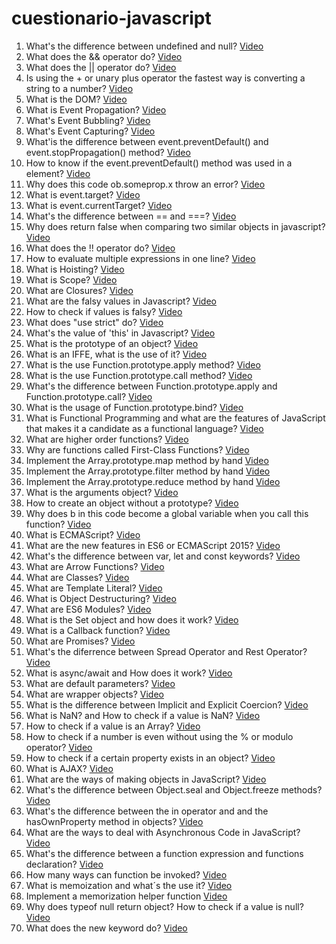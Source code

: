 # cuestionario-javascript

1. What's the difference between undefined and null? [Video](https://www.youtube.com/watch?v=xYea52oGVmM)
2. What does the && operator do? [Video](https://www.youtube.com/watch?v=uAdVUFUISMU)
3. What does the || operator do? [Video](https://www.youtube.com/watch?v=B40i5OlMX30)
4. Is using the + or unary plus operator the fastest way is converting a string to a number? [Video](https://youtu.be/s2Vsf55pKVk)
5. What is the DOM? [Video](https://youtu.be/B6y7QfsVGSQ)
6. What is Event Propagation? [Video](https://youtu.be/v-C5WJn2jhA)  
7. What's Event Bubbling? [Video](https://youtu.be/cwvoi9HfCyI)  
8. What's Event Capturing? [Video](https://youtu.be/ok6mXbov19E)  
9. What'is the difference between event.preventDefault() and event.stopPropagation() method? [Video](https://youtu.be/4iQK6ZCNKJA)  
10. How to know if the event.preventDefault() method was used in a element? [Video](https://youtu.be/8WmNtPn4JNg)  
11. Why does this code ob.someprop.x throw an error? [Video](https://youtu.be/l0ffRu_0VNQ)
12. What is event.target? [Video](https://youtu.be/BMXygfm6hfg)
13. What is event.currentTarget? [Video](https://youtu.be/i2nzEwnQtDw) 
14. What's the difference between == and ===? [Video](https://youtu.be/UGVgL25YoIk)
15. Why does return false when comparing two similar objects in javascript? [Video](https://youtu.be/TaaFbz8IjCU)
16. What does the !! operator do? [Video](https://youtu.be/gYU-Gw7-Pr8)
17. How to evaluate multiple expressions in one line? [Video](https://youtu.be/r8U0Dx_ZZwI)
18. What is Hoisting? [Video](https://youtu.be/8Hkmf4O6w1A)
19. What is Scope? [Video](https://youtu.be/TdHkkMe78OE)
20. What are Closures? [Video](https://youtu.be/2FLtkSLLBSs)
21. What are the falsy values in Javascript? [Video](https://youtu.be/-2LgEtJmnBY)
22. How to check if values is falsy? [Video](https://youtu.be/uNhe2SQ1tgg)
23. What does "use strict" do? [Video](https://youtu.be/k6SsmlTooL4)
24. What's the value of 'this' in Javascript? [Video](https://youtu.be/yS7hrIKcu5Y)
25. What is the prototype of an object? [Video](https://youtu.be/kFiWBzt9uS4)
26. What is an IFFE, what is the use of it? [Video](https://youtu.be/adf0AHDyFmQ)
27. What is the use Function.prototype.apply method? [Video](https://youtu.be/Dfdva9xy8Ow)
28. What is the use Function.prototype.call method? [Video](https://youtu.be/G2mf9uB3CAo)
29. What's the difference between Function.prototype.apply and Function.prototype.call? [Video](https://youtu.be/vW34OMypWMY)
30. What is the usage of Function.prototype.bind? [Video](https://youtu.be/wqLhzNUILbw)
31. What is Functional Programming and what are the features of JavaScript that makes it a candidate as a functional language? [Video](https://youtu.be/9HH8i0mtN7U)
32. What are higher order functions? [Video](https://youtu.be/zqBXX3atBiQ)
33. Why are functions called First-Class Functions? [Video](https://youtu.be/noEiaq5MF1o)
34. Implement the Array.prototype.map method by hand [Video](https://youtu.be/1TVgKgzHwaQ)
35. Implement the Array.prototype.filter method by hand [Video](https://youtu.be/9L0jBok8Mnw)
36. Implement the Array.prototype.reduce method by hand [Video](https://youtu.be/1mz3J_XMi0w)
37. What is the arguments object? [Video](https://youtu.be/j8owTx10ho4)
38. How to create an object without a prototype? [Video](https://youtu.be/omkFeINa_QY)
39. Why does b in this code become a global variable when you call this function? [Video](https://youtu.be/n52-U1mHarA)
40. What is ECMAScript? [Video](https://youtu.be/1m-7HYARg_Q)
41. What are the new features in ES6 or ECMAScript 2015? [Video](https://youtu.be/fJMPGdKIEX8)
42. What's the difference between var, let and const keywords? [Video](https://youtu.be/Lvv93bsG6ww)
43. What are Arrow Functions? [Video](https://youtu.be/o4sUvFCAKb0)
44. What are Classes? [Video](https://youtu.be/mZ9-mm-ykOY)
45. What are Template Literal? [Video](https://youtu.be/dVpdIek0pq0)
46. What is Object Destructuring? [Video](https://youtu.be/DLPphJmnwks)
47. What are ES6 Modules? [Video](https://youtu.be/AyyNnZVc9dU)
48. What is the Set object and how does it work? [Video](https://youtu.be/8E4_UWgsggg)
49. What is a Callback function? [Video](https://youtu.be/4JfJTfthhbo)
50. What are Promises? [Video](https://youtu.be/likRbYaTMbg)
51. What's the diferrence between Spread Operator and Rest Operator? [Video](https://youtu.be/5f1wZYelXNc)
52. What is async/await and How does it work? [Video](https://youtu.be/4x-n-pjBWyA)
53. What are default parameters? [Video](https://youtu.be/PNKL0rjJRfQ)
54. What are wrapper objects? [Video](https://youtu.be/mEJuO8tFO0s)
55. What is the difference between Implicit and Explicit Coercion? [Video](https://youtu.be/CU-uevLaMhs)
56. What is NaN? and How to check if a value is NaN? [Video](https://youtu.be/dSOk0ht_w9g)
57. How to check if a value is an Array? [Video](https://youtu.be/_lRtM6-UI-8)
58. How to check if a number is even without using the % or modulo operator? [Video](https://youtu.be/jlGQ28Yhzf4)
59. How to check if a certain property exists in an object? [Video](https://youtu.be/Fj5oAkvxXPs)
60. What is AJAX? [Video](https://youtu.be/paaFatXsClw)
61. What are the ways of making objects in JavaScript? [Video](https://youtu.be/Ok1-p8Yuia8)
62. What's the difference between Object.seal and Object.freeze methods? [Video](https://youtu.be/ImOR2srS1i4)
63. What's the difference between the in operator and and the hasOwnProperty method in objects? [Video](https://youtu.be/oNxE5soRrI8)
64. What are the ways to deal with Asynchronous Code in JavaScript? [Video](https://youtu.be/fSghNjBEO3M)
65. What's the difference between a function expression and functions declaration? [Video](https://youtu.be/tkLaUAqWthw)
66. How many ways can function be invoked? [Video](https://youtu.be/hcAUgEipIIo)
67. What is memoization and what´s the use it? [Video](-)
68. Implement a memorization helper function [Video](-)
69. Why does typeof null return object? How to check if a value is null? [Video](-)
70. What does the new keyword do? [Video](-)

